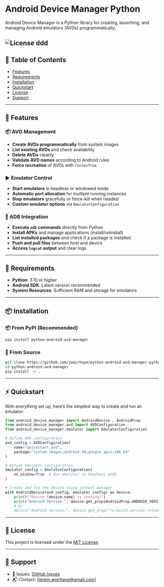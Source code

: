 # Android Device Manager Python
Android Device Manager is a Python library for creating, launching, and managing Android emulators (AVDs) programmatically.

![License](https://img.shields.io/github/license/jwoirhaye/android-device-manager-python)
ddd
---

## 📖 Table of Contents
- [Features](#-features)
- [Requirements](#-requirements)
- [Installation](#-installation)
- [Quickstart](#-quickstart)
- [License](#-license)
- [Support](#-support)

---

## 🚀 Features

### 📦 AVD Management
- **Create AVDs programmatically** from system images
- **List existing AVDs** and check availability
- **Delete AVDs** cleanly
- **Validate AVD names** according to Android rules
- **Force recreation** of AVDs with `force=True`

### ▶️ Emulator Control
- **Start emulators** in headless or windowed mode
- **Automatic port allocation** for multiple running instances
- **Stop emulators** gracefully or force-kill when needed
- **Custom emulator options** via `EmulatorConfiguration`

### 📡 ADB Integration
- **Execute `adb` commands** directly from Python
- **Install APKs** and manage applications (install/uninstall)
- **List installed packages** and check if a package is installed
- **Push and pull files** between host and device
- **Access `logcat` output** and clear logs

---

## 🐍 Requirements

- **Python**: 3.10 or higher
- **Android SDK**: Latest version recommended
- **System Resources**: Sufficient RAM and storage for emulators

---

## 📦 Installation

### 📦 From PyPI (Recommended)
```bash
pip install python-android-avd-manager
```

### 🚧 From Source
```bash
git clone https://github.com/jwoirhaye/python-android-avd-manager-python.git
cd python-android-avd-manager
pip install -e .
```

--- 

## ⚡ Quickstart

With everything set up, here’s the simplest way to create and run an emulator:

```python
from android_device_manager import AndroidDevice , AndroidProp
from android_device_manager.avd import AVDConfiguration
from android_device_manager.emulator import EmulatorConfiguration

# Define AVD configuration
avd_config = AVDConfiguration(
    name="quickstart_avd",
    package="system-images;android-34;google_apis;x86_64"
)

# Define Emulator configuration
emulator_config = EmulatorConfiguration(
    no_window=True  # Run emulator in headless mode
)

# Create and run the device using context manager
with AndroidDevice(avd_config, emulator_config) as device:
    print(f"Device {device.name} is running!")
    print("Android Version:", device.get_prop(AndroidProp.ANDROID_VERSION))
    # Or
    #print("Android Version:", device.get_prop("ro.build.version.release"))

```

---

## 📜 License
This project is licensed under the [MIT License](LICENSE).

---

## 📧 Support
- 🐛 Issues: [GitHub Issues](https://github.com/jwoirhaye/android-device-manager-python/issues)  
- 📬 Contact: [jerem.woirhaye@gmail.com]